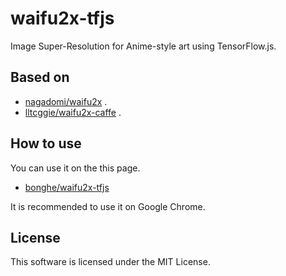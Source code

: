 # waifu2x-tfjs

Image Super-Resolution for Anime-style art using TensorFlow.js. 

## Based on 

- [nagadomi/waifu2x](https://github.com/nagadomi/waifu2x) .
- [lltcggie/waifu2x-caffe](https://github.com/lltcggie/waifu2x-caffe) .

## How to use

You can use it on the this page. 
* [bonghe/waifu2x-tfjs](https://bonghe.github.io/waifu2x-tfjs/)

It is recommended to use it on Google Chrome.

## License
This software is licensed under the MIT License. 
